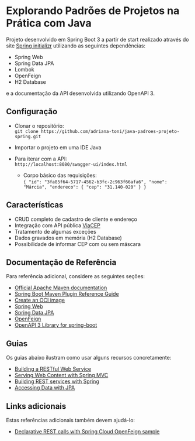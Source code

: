 # Explorando Padrões de Projetos na Prática com Java

Projeto desenvolvido em Spring Boot 3 a partir de start realizado através do site [Spring initializr](https://start.spring.io/) 
utilizando as seguintes dependências:

* Spring Web
* Spring Data JPA
* Lombok
* OpenFeign
* H2 Database

e a documentação da API desenvolvida utilizando OpenAPI 3.

## Configuração

- Clonar o repositório:<br>
  ``git clone https://github.com/adriana-toni/java-padroes-projeto-spring.git``

- Importar o projeto em uma IDE Java

- Para iterar com a API:<br>
  ``http://localhost:8080/swagger-ui/index.html``

  - Corpo básico das requisições:<br>
    ``
    {
      "id": "3fa85f64-5717-4562-b3fc-2c963f66afa6",
      "nome": "Márcia",
      "endereco": {
          "cep": "31.140-020"
      }
    }
    ``
## Características

- CRUD completo de cadastro de cliente e endereço
- Integração com API pública [ViaCEP](https://viacep.com.br/) 
- Tratamento de algumas exceções 
- Dados gravados em memória (H2 Database)
- Possibilidade de informar CEP com ou sem máscara


## Documentação de Referência
Para referência adicional, considere as seguintes seções:

* [Official Apache Maven documentation](https://maven.apache.org/guides/index.html)
* [Spring Boot Maven Plugin Reference Guide](https://docs.spring.io/spring-boot/docs/3.1.3/maven-plugin/reference/html/)
* [Create an OCI image](https://docs.spring.io/spring-boot/docs/3.1.3/maven-plugin/reference/html/#build-image)
* [Spring Web](https://docs.spring.io/spring-boot/docs/3.1.3/reference/htmlsingle/index.html#web)
* [Spring Data JPA](https://docs.spring.io/spring-boot/docs/3.1.3/reference/htmlsingle/index.html#data.sql.jpa-and-spring-data)
* [OpenFeign](https://docs.spring.io/spring-cloud-openfeign/docs/current/reference/html/)
* [OpenAPI 3 Library for spring-boot](https://springdoc.org/)

## Guias
Os guias abaixo ilustram como usar alguns recursos concretamente:

* [Building a RESTful Web Service](https://spring.io/guides/gs/rest-service/)
* [Serving Web Content with Spring MVC](https://spring.io/guides/gs/serving-web-content/)
* [Building REST services with Spring](https://spring.io/guides/tutorials/rest/)
* [Accessing Data with JPA](https://spring.io/guides/gs/accessing-data-jpa/)

## Links adicionais
Estas referências adicionais também devem ajudá-lo:

* [Declarative REST calls with Spring Cloud OpenFeign sample](https://github.com/spring-cloud-samples/feign-eureka)

